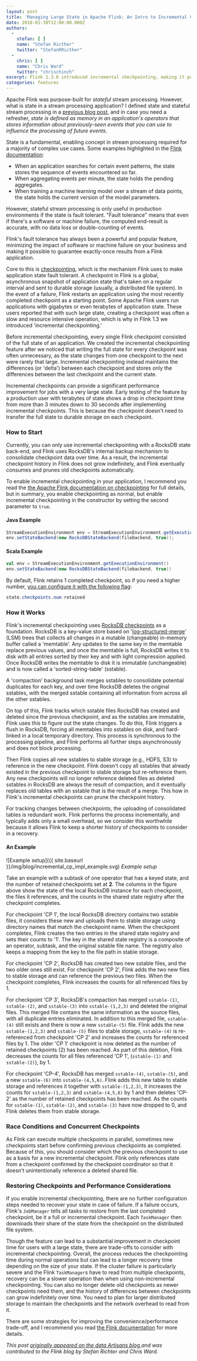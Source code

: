 ```yaml
---
layout: post
title: 'Managing Large State in Apache Flink: An Intro to Incremental Checkpointing'
date: 2018-01-30T12:00:00.000Z
authors:
  - 
    stefan: [ ]
    name: "Stefan Ricther"
    twitter: "StefanRRicther"
  - 
    chris: [ ]
    name: "Chris Ward"
    twitter: "chrischinch"
excerpt: Flink 1.3.0 introduced incremental checkpointing, making it possible for applications with large state to generate checkpoints more efficiently.
categories: features
---
```


Apache Flink was purpose-built for _stateful_ stream processing. However, what is state in a stream processing application? I defined state and stateful stream processing in a [previous blog post](http://flink.apache.org/features/2017/07/04/flink-rescalable-state.html), and in case you need a refresher, _state is defined as memory in an application's operators that stores information about previously-seen events that you can use to influence the processing of future events_.

State is a fundamental, enabling concept in stream processing required for a majority of complex use cases. Some examples highlighted in the [Flink documentation](https://ci.apache.org/projects/flink/flink-docs-release-1.3/dev/stream/state.html):

-   When an application searches for certain event patterns, the state stores the sequence of events encountered so far.
-   When aggregating events per minute, the state holds the pending aggregates.
-   When training a machine learning model over a stream of data points, the state holds the current version of the model parameters.

However, stateful stream processing is only useful in production environments if the state is fault tolerant. "Fault tolerance" means that even if there's a software or machine failure, the computed end-result is accurate, with no data loss or double-counting of events.

Flink's fault tolerance has always been a powerful and popular feature, minimizing the impact of software or machine failure on your business and making it possible to guarantee exactly-once results from a Flink application.

Core to this is [checkpointing](https://ci.apache.org/projects/flink/flink-docs-release-1.3/dev/stream/checkpointing.html), which is the mechanism Flink uses to make application state fault tolerant. A checkpoint in Flink is a global, asynchronous snapshot of application state that's taken on a regular interval and sent to durable storage (usually, a distributed file system). In the event of a failure, Flink restarts an application using the most recently completed checkpoint as a starting point. Some Apache Flink users run applications with gigabytes or even terabytes of application state. These users reported that with such large state, creating a checkpoint was often a slow and resource intensive operation, which is why in Flink 1.3 we introduced 'incremental checkpointing.'

Before incremental checkpointing, every single Flink checkpoint consisted of the full state of an application. We created the incremental checkpointing feature after we noticed that writing the full state for every checkpoint was often unnecessary, as the state changes from one checkpoint to the next were rarely that large. Incremental checkpointing instead maintains the differences (or 'delta') between each checkpoint and stores only the differences between the last checkpoint and the current state.

Incremental checkpoints can provide a significant performance improvement for jobs with a very large state. Early testing of the feature by a production user with terabytes of state shows a drop in checkpoint time from more than 3 minutes down to 30 seconds after implementing incremental checkpoints. This is because the checkpoint doesn't need to transfer the full state to durable storage on each checkpoint.

### How to Start

Currently, you can only use incremental checkpointing with a RocksDB state back-end, and Flink uses RocksDB's internal backup mechanism to consolidate checkpoint data over time. As a result, the incremental checkpoint history in Flink does not grow indefinitely, and Flink eventually consumes and prunes old checkpoints automatically.

To enable incremental checkpointing in your application, I recommend you read the [the Apache Flink documentation on checkpointing](https://ci.apache.org/projects/flink/flink-docs-release-1.4/ops/state/large_state_tuning.html#tuning-rocksdb) for full details, but in summary, you enable checkpointing as normal, but enable incremental checkpointing in the constructor by setting the second parameter to `true`.

#### Java Example

```java
StreamExecutionEnvironment env = StreamExecutionEnvironment.getExecutionEnvironment();
env.setStateBackend(new RocksDBStateBackend(filebackend, true));
```

#### Scala Example

```scala
val env = StreamExecutionEnvironment.getExecutionEnvironment()
env.setStateBackend(new RocksDBStateBackend(filebackend, true))
```

By default, Flink retains 1 completed checkpoint, so if you need a higher number, [you can configure it with the following flag](https://ci.apache.org/projects/flink/flink-docs-master/dev/stream/state/checkpointing.html#related-config-options):

```java
state.checkpoints.num-retained
```

### How it Works

Flink's incremental checkpointing uses [RocksDB checkpoints](https://github.com/facebook/rocksdb/wiki/Checkpoints) as a foundation. RocksDB is a key-value store based on '[log-structured-merge](https://en.wikipedia.org/wiki/Log-structured_merge-tree)' (LSM) trees that collects all changes in a mutable (changeable) in-memory buffer called a 'memtable'. Any updates to the same key in the memtable replace previous values, and once the memtable is full, RocksDB writes it to disk with all entries sorted by their key and with light compression applied. Once RocksDB writes the memtable to disk it is immutable (unchangeable) and is now called a 'sorted-string-table' (sstable).

A 'compaction' background task merges sstables to consolidate potential duplicates for each key, and over time RocksDB deletes the original sstables, with the merged sstable containing all information from across all the other sstables.

On top of this, Flink tracks which sstable files RocksDB has created and deleted since the previous checkpoint, and as the sstables are immutable, Flink uses this to figure out the state changes. To do this, Flink triggers a flush in RocksDB, forcing all memtables into sstables on disk, and hard-linked in a local temporary directory. This process is synchronous to the processing pipeline, and Flink performs all further steps asynchronously and does not block processing.

Then Flink copies all new sstables to stable storage (e.g., HDFS, S3) to reference in the new checkpoint. Flink doesn't copy all sstables that already existed in the previous checkpoint to stable storage but re-reference them. Any new checkpoints will no longer reference deleted files as deleted sstables in RocksDB are always the result of compaction, and it eventually replaces old tables with an sstable that is the result of a merge. This how in Flink's incremental checkpoints can prune the checkpoint history.

For tracking changes between checkpoints, the uploading of consolidated tables is redundant work. Flink performs the process incrementally, and typically adds only a small overhead, so we consider this worthwhile because it allows Flink to keep a shorter history of checkpoints to consider in a recovery.

#### An Example

![Example setup]({{ site.baseurl }}/img/blog/incremental_cp_impl_example.svg) _Example setup_

Take an example with a subtask of one operator that has a keyed state, and the number of retained checkpoints set at **2**. The columns in the figure above show the state of the local RocksDB instance for each checkpoint, the files it references, and the counts in the shared state registry after the checkpoint completes.

For checkpoint 'CP 1', the local RocksDB directory contains two sstable files, it considers these new and uploads them to stable storage using directory names that match the checkpoint name. When the checkpoint completes, Flink creates the two entries in the shared state registry and sets their counts to '1'. The key in the shared state registry is a composite of an operator, subtask, and the original sstable file name. The registry also keeps a mapping from the key to the file path in stable storage.

For checkpoint 'CP 2', RocksDB has created two new sstable files, and the two older ones still exist. For checkpoint 'CP 2', Flink adds the two new files to stable storage and can reference the previous two files. When the checkpoint completes, Flink increases the counts for all referenced files by 1.

For checkpoint 'CP 3', RocksDB's compaction has merged `sstable-(1)`, `sstable-(2)`, and `sstable-(3)` into `sstable-(1,2,3)` and deleted the original files. This merged file contains the same information as the source files, with all duplicate entries eliminated. In addition to this merged file, `sstable-(4)` still exists and there is now a new `sstable-(5)` file. Flink adds the new `sstable-(1,2,3)` and `sstable-(5)` files to stable storage, `sstable-(4)` is re-referenced from checkpoint 'CP 2' and increases the counts for referenced files by 1. The older 'CP 1' checkpoint is now deleted as the number of retained checkpoints (2) has been reached. As part of this deletion, Flink decreases the counts for all files referenced 'CP 1', (`sstable-(1)` and `sstable-(2)`), by 1.

For checkpoint 'CP-4', RocksDB has merged `sstable-(4)`, `sstable-(5)`, and a new `sstable-(6)` into `sstable-(4,5,6)`. Flink adds this new table to stable storage and references it together with `sstable-(1,2,3)`, it increases the counts for `sstable-(1,2,3)` and `sstable-(4,5,6)` by 1 and then deletes 'CP-2' as the number of retained checkpoints has been reached. As the counts for `sstable-(1)`, `sstable-(2)`, and `sstable-(3)` have now dropped to 0, and Flink deletes them from stable storage.

### Race Conditions and Concurrent Checkpoints

As Flink can execute multiple checkpoints in parallel, sometimes new checkpoints start before confirming previous checkpoints as completed. Because of this, you should consider which the previous checkpoint to use as a basis for a new incremental checkpoint. Flink only references state from a checkpoint confirmed by the checkpoint coordinator so that it doesn't unintentionally reference a deleted shared file.

### Restoring Checkpoints and Performance Considerations

If you enable incremental checkpointing, there are no further configuration steps needed to recover your state in case of failure. If a failure occurs, Flink's `JobManager` tells all tasks to restore from the last completed checkpoint, be it a full or incremental checkpoint. Each `TaskManager` then downloads their share of the state from the checkpoint on the distributed file system.

Though the feature can lead to a substantial improvement in checkpoint time for users with a large state, there are trade-offs to consider with incremental checkpointing. Overall, the process reduces the checkpointing time during normal operations but can lead to a longer recovery time depending on the size of your state. If the cluster failure is particularly severe and the Flink `TaskManager`s have to read from multiple checkpoints, recovery can be a slower operation than when using non-incremental checkpointing. You can also no longer delete old checkpoints as newer checkpoints need them, and the history of differences between checkpoints can grow indefinitely over time. You need to plan for larger distributed storage to maintain the checkpoints and the network overhead to read from it.

There are some strategies for improving the convenience/performance trade-off, and I recommend you read [the Flink documentation](https://ci.apache.org/projects/flink/flink-docs-release-1.4/ops/state/checkpoints.html#basics-of-incremental-checkpoints) for more details.

_This post <a href="https://data-artisans.com/blog/managing-large-state-apache-flink-incremental-checkpointing-overview" target="_blank"> originally appeared on the data Artisans blog </a>and was contributed to the Flink blog by Stefan Richter and Chris Ward._ 

<link rel="canonical" href="https://data-artisans.com/blog/managing-large-state-apache-flink-incremental-checkpointing-overview" />


